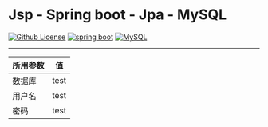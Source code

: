 # Jsp - Spring boot - Jpa - MySQL

[![Github License](https://img.shields.io/badge/license-MIT-blue.svg)](https://github.com/SUPMColdRain/jsp-springboot-jpa-mysql/blob/master/LICENSE)
[![spring boot](https://img.shields.io/badge/springboot-2.21-green.svg)](https://spring.io/projects/spring-boot)
[![MySQL](https://img.shields.io/badge/mysql-8.0.17-blue.svg)](https://dev.mysql.com/downloads/)
***
| 所用参数 | 值 |
| ----  | ----  |
| 数据库 | test |
| 用户名 | test |
| 密码 | test |